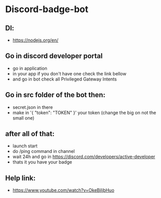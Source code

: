 # Discord-badge-bot

## Dl:
  - https://nodejs.org/en/

## Go in discord developer portal
  - go in application
  - in your app if you don't have one check the link bellow
  - and go in bot check all Privileged Gateway Intents

## Go in src folder of the bot then:
  - secret.json in there
  - make in '{ "token": "TOKEN" }' your token (change the big on not the small one)

## after all of that:
  - launch start
  - do /ping command in channel  
  - wait 24h and go in https://discord.com/developers/active-developer
  - thats it you have your badge

## Help link:
  - https://www.youtube.com/watch?v=OkeBiljbHuo
